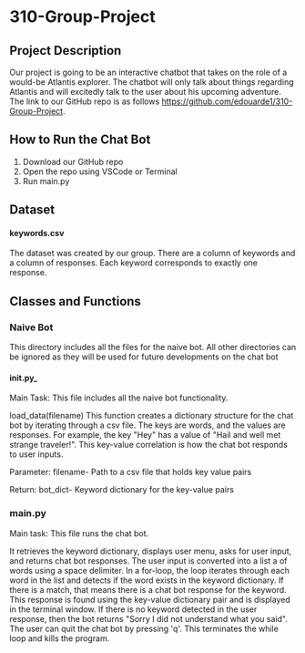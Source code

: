 # 310-Group-Project

## Project Description 

Our project is going to be an interactive chatbot that takes on the role of a would-be Atlantis explorer. The chatbot will only talk about things regarding Atlantis and will excitedly talk to the user about his upcoming adventure. The link to our GitHub repo is as follows https://github.com/edouarde1/310-Group-Project. 

## How to Run the Chat Bot 

1. Download our GitHub repo 
2. Open the repo using VSCode or Terminal 
3. Run main.py 


## Dataset 

#### keywords.csv 
The dataset was created by our group. There are a column of keywords and a column of responses. Each keyword corresponds to exactly one response. 

## Classes and Functions 

### Naive Bot 
This directory includes all the files for the naive bot. All other directories can be ignored as they will be used for future developments on the chat bot 

#### __init.py___ 
Main Task: This file includes all the naive bot functionality. 

load_data(filename)
This function creates a dictionary structure for the chat bot by iterating through a csv file. The keys are words, and the values are responses. For example, the key "Hey" has a value of "Hail and well met strange traveler!". This key-value correlation is how the chat bot responds to user inputs.

  Parameter:
  filename- Path to a csv file that holds key value pairs 

  Return: 
  bot_dict- Keyword dictionary for the key-value pairs

### main.py 
Main task: This file runs the chat bot. 

It retrieves the keyword dictionary, displays user menu, asks for user input, and returns chat bot responses. The user input is converted into a list a of words using a space delimiter. In a for-loop, the loop iterates through each word in the list and detects if the word exists in the keyword dictionary. If there is a match, that means there is a chat bot response for the keyword. This response is found using the key-value dictionary pair and is displayed in the terminal window. If there is no keyword detected in the user response, then the bot returns "Sorry I did not understand what you said". The user can quit the chat bot by pressing 'q'. This terminates the while loop and kills the program.



